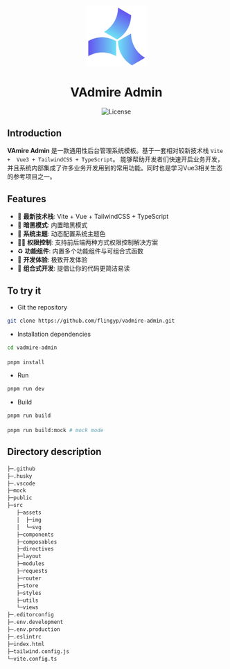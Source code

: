 <div align="center">
    <a href="https://github.com/flingyp/vadmire-admin">
        <img alt="VAdmin Logo" width="140" src="./public/logo.svg">
    </a>
</div>

<div align="center">
    <h1>VAdmire Admin</h1>
    <div align="center">
        <img src="https://img.shields.io/github/license/flingyp/vadmire-admin" alt="License" />
    </div>
</div>


## Introduction

**VAmire Admin** 是一款通用性后台管理系统模板。基于一套相对较新技术栈 `Vite +  Vue3 + TailwindCSS + TypeScript`。 能够帮助开发者们快速开启业务开发，并且系统内部集成了许多业务开发用到的常用功能。同时也是学习Vue3相关生态的参考项目之一。

## Features

- 💪 **最新技术栈**: Vite + Vue + TailwindCSS + TypeScript
- 🌛 **暗黑模式**: 内置暗黑模式
- 🌿 **系统主题**: 动态配置系统主题色
- 🏄‍♂️ **权限控制**: 支持前后端两种方式权限控制解决方案
- ♻️ **功能组件**: 内置多个功能组件与可组合式函数
- 🚀 **开发体验**: 极致开发体验
- 👣 **组合式开发**: 提倡让你的代码更简洁易读

## To try it

- Git the repository

```sh
git clone https://github.com/flingyp/vadmire-admin.git
```

- Installation dependencies

```sh
cd vadmire-admin

pnpm install
```

- Run

```sh
pnpm run dev
```

- Build

```sh
pnpm run build 

pnpm run build:mock # mock mode
```

## Directory description

```sh
├─.github
├─.husky
├─.vscode
├─mock
├─public
├─src
   ├─assets
   │  ├─img
   │  └─svg
   ├─components
   ├─composables
   ├─directives
   ├─layout
   ├─modules
   ├─requests
   ├─router  
   ├─store
   ├─styles
   ├─utils
   └─views
├─.editorconfig
├─.env.development
├─.env.production
├─.eslintrc
├─index.html
├─tailwind.config.js
└─vite.config.ts
```

